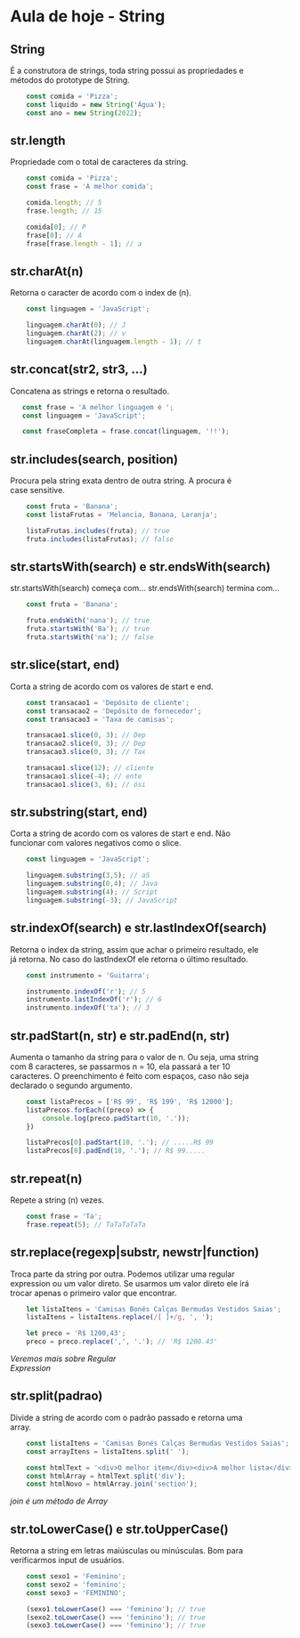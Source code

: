 # Aula de hoje - String

## String

É a construtora de strings, toda string possui as propriedades e <br>
métodos do prototype de String.

```js
    const comida = 'Pizza';
    const liquido = new String('Água');
    const ano = new String(2022);
```

## str.length

Propriedade com o total de caracteres da string.

```js
    const comida = 'Pizza';
    const frase = 'A melhor comida';

    comida.length; // 5
    frase.length; // 15

    comida[0]; // P
    frase[0]; // A
    frase[frase.length - 1]; // a
```

## str.charAt(n)

Retorna o caracter de acordo com o index de (n).

```js
    const linguagem = 'JavaScript';

    linguagem.charAt(0); // J
    linguagem.charAt(2); // v
    linguagem.charAt(linguagem.length - 1); // t
```

## str.concat(str2, str3, ...)

Concatena as strings e retorna o resultado.

```js
   const frase = 'A melhor linguagem é ';
   const linguagem = 'JavaScript';

   const fraseCompleta = frase.concat(linguagem, '!!');
```

## str.includes(search, position)

Procura pela string exata dentro de outra string. A procura é <br>
case sensitive.

```js
    const fruta = 'Banana';
    const listaFrutas = 'Melancia, Banana, Laranja';

    listaFrutas.includes(fruta); // true
    fruta.includes(listaFrutas); // false
```

## str.startsWith(search) e str.endsWith(search)

str.startsWith(search) começa com...
str.endsWith(search) termina com...

```js
    const fruta = 'Banana';

    fruta.endsWith('nana'); // true
    fruta.startsWith('Ba'); // true
    fruta.startsWith('na'); // false
```

## str.slice(start, end)

Corta a string de acordo com os valores de start e end.

```js
    const transacao1 = 'Depósito de cliente';
    const transacao2 = 'Depósito de fornecedor';
    const transacao3 = 'Taxa de camisas';

    transacao1.slice(0, 3); // Dep
    transacao2.slice(0, 3); // Dep
    transacao3.slice(0, 3); // Tax

    transacao1.slice(12); // cliente
    transacao1.slice(-4); // ente
    transacao1.slice(3, 6); // ósi
```

## str.substring(start, end)

Corta a string de acordo com os valores de start e end. Não <br>
funcionar com valores negativos como o slice.

```js
    const linguagem = 'JavaScript';

    linguagem.substring(3,5); // aS
    linguagem.substring(0,4); // Java
    linguagem.substring(4); // Script
    linguagem.substring(-3); // JavaScript
```

## str.indexOf(search) e str.lastIndexOf(search)

Retorna o index da string, assim que achar o primeiro resultado, ele <br>
já retorna. No caso do lastIndexOf ele retorna o último resultado.

```js
    const instrumento = 'Guitarra';

    instrumento.indexOf('r'); // 5
    instrumento.lastIndexOf('r'); // 6
    instrumento.indexOf('ta'); // 3
```

## str.padStart(n, str) e str.padEnd(n, str)

Aumenta o tamanho da string para o valor de n. Ou seja, uma string <br>
com 8 caracteres, se passarmos n = 10, ela passará a ter 10 <br>
caracteres. O preenchimento é feito com espaços, caso não seja <br>
declarado o segundo argumento.

```js
    const listaPrecos = ['R$ 99', 'R$ 199', 'R$ 12000'];
    listaPrecos.forEach((preco) => {
        console.log(preco.padStart(10, '.'));
    })

    listaPrecos[0].padStart(10, '.'); // .....R$ 99
    listaPrecos[0].padEnd(10, '.'); // R$ 99.....
```

## str.repeat(n)

Repete a string (n) vezes.

```js
    const frase = 'Ta';
    frase.repeat(5); // TaTaTaTaTa
```

## str.replace(regexp|substr, newstr|function)

Troca parte da string por outra. Podemos utilizar uma regular <br>
expression ou um valor direto. Se usarmos um valor direto ele irá <br>
trocar apenas o primeiro valor que encontrar.

```js
    let listaItens = 'Camisas Bonés Calças Bermudas Vestidos Saias';
    listaItens = listaItens.replace(/[ ]+/g, ', ');

    let preco = 'R$ 1200,43';
    preco = preco.replace(',', '.'); // 'R$ 1200.43'
```

*Veremos mais sobre Regular* <br>
*Expression*

## str.split(padrao)

Divide a string de acordo com o padrão passado e retorna uma <br>
array.

```js
    const listaItens = 'Camisas Bonés Calças Bermudas Vestidos Saias';
    const arrayItens = listaItens.split(' ');

    const htmlText = '<div>O melhor item</div><div>A melhor lista</div>';
    const htmlArray = htmlText.split('div');
    const htmlNovo = htmlArray.join('section');
```

*join é um método de Array*

## str.toLowerCase() e str.toUpperCase()

Retorna a string em letras maiúsculas ou minúsculas. Bom para <br>
verificarmos input de usuários.

```js
    const sexo1 = 'Feminino';
    const sexo2 = 'feminino';
    const sexo3 = 'FEMININO';

    (sexo1.toLowerCase() === 'feminino'); // true
    (sexo2.toLowerCase() === 'feminino'); // true
    (sexo3.toLowerCase() === 'feminino'); // true
```